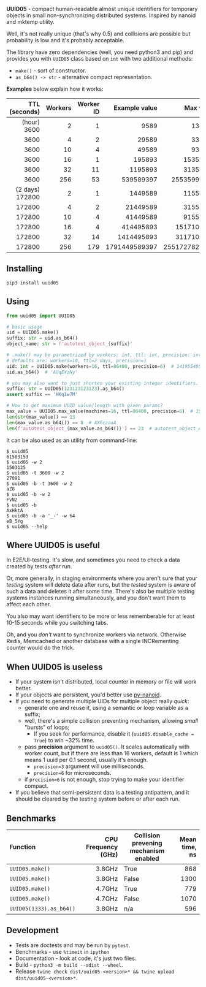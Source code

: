 **UUID05** - compact human-readable almost unique identifiers for temporary objects
in small non-synchronizing distributed systems. Inspired by nanoid and mktemp utility.

Well, it's not really unique (that's why 0.5) and collisions are possible
but probability is low and it's probably acceptable.

The library have zero dependencies (well, you need python3 and pip) and provides you with `UUID05` class
based on `int` with two additional methods:

- `make()` - sort of constructor.
- `as_b64() -> str` - alternative compact representation.

**Examples** below explain how it works:

| TTL <br/>(seconds) | Workers | Worker ID | Example value |     Max value | .as_b64(max_value) |
|-------------------:|--------:|----------:|--------------:|--------------:|--------------------|
|        (hour) 3600 |       2 |         1 |          9589 |        132400 | AgUw               |
|               3600 |       4 |         2 |         29589 |        332400 | BRJw               |
|               3600 |      10 |         4 |         49589 |        932400 | Djow               |
|               3600 |      16 |         1 |        195893 |      15356400 | 6lHw               |
|               3600 |      32 |        11 |       1195893 |      31356400 | Ad518A             |
|               3600 |     256 |        53 |     539589397 |   25535996400 | BfIQYfA            |
|    (2 days) 172800 |       2 |         1 |       1449589 |      11555200 | sFGA               |
|             172800 |       4 |         2 |      21449589 |      31555200 | AeF-gA             |
|             172800 |      10 |         4 |      41449589 |      91555200 | BXUFgA             |
|             172800 |      16 |         4 |     414495893 |    1517107200 | Wm04AA             |
|             172800 |      32 |        14 |    1414495893 |    3117107200 | uctIAA             |
|             172800 |     256 |       179 | 1791449589397 | 2551727827200 | AlIe1KkA           |

## Installing

``` shell
pip3 install uuid05
```

## Using

``` python
from uuid05 import UUID05

# basic usage
uid = UUID05.make()
suffix: str = uid.as_b64()
object_name: str = f'autotest_object_{suffix}'

# .make() may be parametrized by workers: int, ttl: int, precision: int
# defaults are: workers=10, ttl=2 days, precision=1
uid: int = UUID05.make(workers=16, ttl=86400, precision=6)  # 1419554951415
uid.as_b64()  # 'AUqEXzNy'

# you may also want to just shorten your existing integer identifiers.
suffix: str = UUID05(123123123123).as_b64()
assert suffix == 'HKq1w7M'

# How to get maximum UUID value/length with given params?
max_value = UUID05.max_value(machines=16, ttl=86400, precision=6)  # 1586399913600
len(str(max_value)) == 13
len(max_value.as_b64()) == 8  # AXFczaaA
len(f'autotest_object_{max_value.as_b64()}') == 23  # autotest_object_AXFczaaA
```

It can be also used as an utility from command-line:

``` shell
$ uuid05
61503153
$ uuid05 -w 2
1503125
$ uuid05 -t 3600 -w 2
27091
$ uuid05 -b -t 3600 -w 2
aZ8
$ uuid05 -b -w 2
FvN2
$ uuid05 -b
AxHktA
$ uuid05 -b -a '_-' -w 64
eB_5Yg
$ uuid05 --help
```

## Where UUID05 is useful

In E2E/UI-testing. It's slow, and sometimes you need to check a data created by tests _after_ run.

Or, more generally, in staging environments where you aren't sure that your _testing_ system 
will delete data after runs, but the _tested_ system is aware of such a data and deletes it after some time.
There's also be multiple testing systems instances running simultaneously, and you don't want them to affect each other.

You also may want identifiers to be more or less rememberable for at least 10-15 seconds while you switching tabs.

Oh, and you _don't_ want to synchronize workers via network.
Otherwise Redis, Memcached or another database with a single INCRementing counter would do the trick.

## When UUID05 is useless

- If your system isn't distributed, local counter in memory or file will work better.
- If your objects are persistent, you'd better use [py-nanoid](https://github.com/puyuan/py-nanoid).
- If you need to generate multiple UIDs for multiple object really _quick_:
  - generate one and reuse it, using a semantic or loop variable as a suffix;
  - well, there's a simple collision preventing mechanism, allowing _small_ "bursts" of loops;
    - If you seek for performance, disable it (`uuid05.disable_cache = True`) to win ~32% time.
  - pass **precision** argument to `uuid05()`. It scales automatically with worker count,
    but if there are less than 16 workers, default is 1 which means 1 uuid per 0.1 second, usually it's enough.
    - `precision=3` argument will use milliseconds.
    - `precision=6` for microseconds.
  - if `precision=6` is not enough, stop trying to make your identifier compact.
- If you believe that semi-persistent data is a testing antipattern,
  and it should be cleared by the testing system before or after each run.

## Benchmarks

| Function                | CPU Frequency (GHz) | Collision prevening mechanism enabled | Mean time, ns |
|:------------------------|--------------------:|---------------------------------------|--------------:|
| `UUID05.make()`         |              3.8GHz | True                                  |           868 |
| `UUID05.make()`         |              3.8GHz | False                                 |          1300 |
| `UUID05.make()`         |              4.7GHz | True                                  |           779 |
| `UUID05.make()`         |              4.7GHz | False                                 |          1070 |
| `UUID05(1333).as_b64()` |              3.8GHz | n/a                                   |           596 |

## Development

- Tests are doctests and may be run by `pytest`.
- Benchmarks - use `%timeit` in `ipython`
- Documentation - look at code, it's just two files.
- Build - `python3 -m build --sdist --wheel`.
- Release `twine check dist/uuid05-<version>* && twine upload dist/uuid05-<version>*`.
